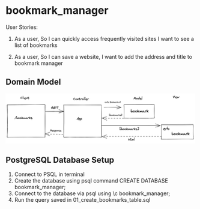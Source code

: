 # bookmark_manager

User Stories:

1) As a user, 
So I can quickly access frequently visited sites
I want to see a list of bookmarks

2) As a user,
So I can save a website,
I want to add the address and title to bookmark manager

## Domain Model
<img src="domain-model.png" alt="Domain Model Plan" title="Domain Model">

## PostgreSQL Database Setup
1) Connect to PSQL in terminal
2) Create the database using psql command CREATE DATABASE bookmark_manager;
3) Connect to the database via psql using \c bookmark_manager;
4) Run the query saved in 01_create_bookmarks_table.sql